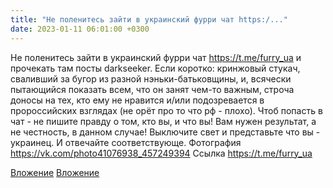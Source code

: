```yaml
---
title: "Не поленитесь зайти в украинский фурри чат https:/..."
date: 2023-01-11 06:01:00 +0300
---
```


Не поленитесь зайти в украинский фурри чат https://t.me/furry_ua и прочекать там посты darkseeker. Если коротко: кринжовый стукач, сваливший за бугор из разной нэньки-батьковщины, и, всячески пытающийся показать всем, что он занят чем-то важным, строча доносы на тех, кто ему не нравится и/или подозревается в пророссийских взглядах (не орёт про то что рф - плохо).
Чтоб попасть в чат - не пишите правду о том, кто вы, и что вы! Вам нужен результат, а не честность, в данном случае! Выключите свет и представьте что вы - украинец. И отвечайте соответствующе.
Фотография
https://vk.com/photo41076938_457249394
Ссылка
https://t.me/furry_ua

[Вложение](https://vk.com/photo41076938_457249394)
[Вложение](https://t.me/furry_ua)
